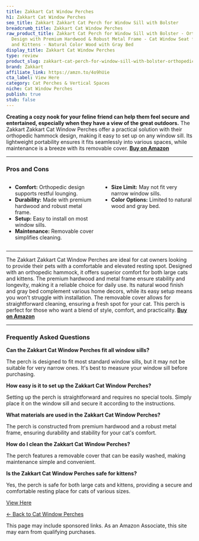 ```yaml
---
title: Zakkart Cat Window Perches
h1: Zakkart Cat Window Perches
seo_title: Zakkart Zakkart Cat Perch for Window Sill with Bolster
breadcrumb_title: Zakkart Cat Window Perches
raw_product_title: Zakkart Cat Perch for Window Sill with Bolster - Orthopedic Hammock
  Design with Premium Hardwood & Robust Metal Frame - Cat Window Seat for Large Cats
  and Kittens - Natural Color Wood with Gray Bed
display_title: Zakkart Cat Window Perches
type: review
product_slug: zakkart-cat-perch-for-window-sill-with-bolster-orthopedic-hammock-desig-6a8349c7
brand: Zakkart
affiliate_link: https://amzn.to/4o9hUie
cta_label: View Here
category: Cat Perches & Vertical Spaces
niche: Cat Window Perches
publish: true
stub: false
---
```


<div id="intro" class="full-width">
  <p><strong>Creating a cozy nook for your feline friend can help them feel secure and entertained, especially when they have a view of the great outdoors.</strong> The Zakkart Zakkart Cat Window Perches offer a practical solution with their orthopedic hammock design, making it easy to set up on any window sill. Its lightweight portability ensures it fits seamlessly into various spaces, while maintenance is a breeze with its removable cover. <a href="https://amzn.to/4o9hUie" rel="nofollow sponsored noopener" target="_blank"><strong>Buy on Amazon</strong></a></p>
</div>

<hr />
<h3 id="pros-cons">Pros and Cons</h3>
<div class="pc-grid" style="display:grid;grid-template-columns:1fr 1fr;gap:16px;">
  <ul>
    <li><strong>Comfort:</strong> Orthopedic design supports restful lounging.</li>
    <li><strong>Durability:</strong> Made with premium hardwood and robust metal frame.</li>
    <li><strong>Setup:</strong> Easy to install on most window sills.</li>
    <li><strong>Maintenance:</strong> Removable cover simplifies cleaning.</li>
  </ul>
  <ul>
    <li><strong>Size Limit:</strong> May not fit very narrow window sills.</li>
    <li><strong>Color Options:</strong> Limited to natural wood and gray bed.</li>
  </ul>
</div>
<hr />

<div class="full-width">
  <p>The Zakkart Zakkart Cat Window Perches are ideal for cat owners looking to provide their pets with a comfortable and elevated resting spot. Designed with an orthopedic hammock, it offers superior comfort for both large cats and kittens. The premium hardwood and metal frame ensure stability and longevity, making it a reliable choice for daily use. Its natural wood finish and gray bed complement various home decors, while its easy setup means you won’t struggle with installation. The removable cover allows for straightforward cleaning, ensuring a fresh spot for your cat. This perch is perfect for those who want a blend of style, comfort, and practicality. <a href="https://amzn.to/4o9hUie" rel="nofollow sponsored noopener" target="_blank"><strong>Buy on Amazon</strong></a></p>
</div>

<hr />
<h3 id="faqs">Frequently Asked Questions</h3>

<p><strong>Can the Zakkart Cat Window Perches fit all window sills?</strong></p>
<p>The perch is designed to fit most standard window sills, but it may not be suitable for very narrow ones. It's best to measure your window sill before purchasing.</p>

<p><strong>How easy is it to set up the Zakkart Cat Window Perches?</strong></p>
<p>Setting up the perch is straightforward and requires no special tools. Simply place it on the window sill and secure it according to the instructions.</p>

<p><strong>What materials are used in the Zakkart Cat Window Perches?</strong></p>
<p>The perch is constructed from premium hardwood and a robust metal frame, ensuring durability and stability for your cat's comfort.</p>

<p><strong>How do I clean the Zakkart Cat Window Perches?</strong></p>
<p>The perch features a removable cover that can be easily washed, making maintenance simple and convenient.</p>

<p><strong>Is the Zakkart Cat Window Perches safe for kittens?</strong></p>
<p>Yes, the perch is safe for both large cats and kittens, providing a secure and comfortable resting place for cats of various sizes.</p>
<p><a class="btn" href="https://amzn.to/4o9hUie" target="_blank" rel="nofollow sponsored noopener">View Here</a></p>
<p><a href="/roundups/cat-perches-vertical-spaces/cat-window-perches/">← Back to Cat Window Perches</a></p>
<aside class="disclosure">This page may include sponsored links. As an Amazon Associate, this site may earn from qualifying purchases.</aside>
